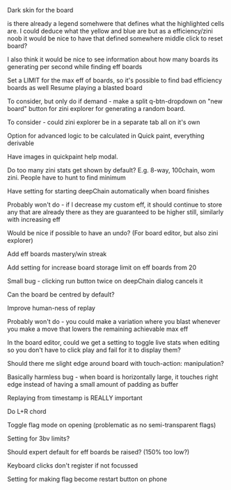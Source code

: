 Dark skin for the board

is there already a legend somehwere that defines what the highlighted cells are. I could deduce what the yellow and blue are but as a efficiency/zini noob it would be nice to have that defined somewhere
middle click to reset board?

I also think it would be nice to see information about how many boards its generating per second while finding eff boards

Set a LIMIT for the max eff of boards, so it's possible to find bad efficiency boards as well
Resume playing a blasted board

To consider, but only do if demand - make a split q-btn-dropdown on "new board" button for zini explorer for generating a random board.

To consider - could zini explorer be in a separate tab all on it's own

Option for advanced logic to be calculated in Quick paint, everything derivable

Have images in quickpaint help modal.

Do too many zini stats get shown by default? E.g. 8-way, 100chain, wom zini. People have to hunt to find minimum

Have setting for starting deepChain automatically when board finishes

Probably won't do - if I decrease my custom eff, it should continue to store any that are already there as they are guaranteed to be higher still, similarly with increasing eff

Would be nice if possible to have an undo? (For board editor, but also zini explorer)

Add eff boards mastery/win streak

Add setting for increase board storage limit on eff boards from 20

Small bug - clicking run button twice on deepChain dialog cancels it

Can the board be centred by default?

Improve human-ness of replay

Probably won't do - you could make a variation where you blast whenever you make a move that lowers the remaining achievable max eff

In the board editor, could we get a setting to toggle live stats when editing so you don't have to click play and fail for it to display them?

Should there me slight edge around board with touch-action: manipulation?

Basically harmless bug - when board is horizontally large, it touches right edge instead of having a small amount of padding as buffer

Replaying from timestamp is REALLY important

Do L+R chord

Toggle flag mode on opening (problematic as no semi-transparent flags)

Setting for 3bv limits?

Should expert default for eff boards be raised? (150% too low?)

Keyboard clicks don't register if not focussed

Setting for making flag become restart button on phone

